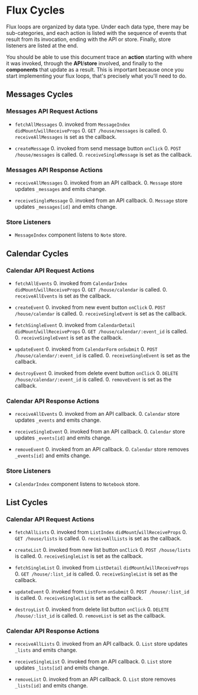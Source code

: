 # Flux Cycles

Flux loops are organized by data type. Under each data type, there may
be sub-categories, and each action is listed with the sequence of events
that result from its invocation, ending with the API or store. Finally,
store listeners are listed at the end.

You should be able to use this document trace an **action** starting
with where it was invoked, through the **API**/**store** involved, and
finally to the **components** that update as a result. This is important
because once you start implementing your flux loops, that's precisely
what you'll need to do.


## Messages Cycles

### Messages API Request Actions

* `fetchAllMessages`
  0. invoked from `MessageIndex` `didMount`/`willReceiveProps`
  0. `GET /house/messages` is called.
  0. `receiveAllMessages` is set as the callback.

* `createMessage`
  0. invoked from send message button `onClick`
  0. `POST /house/messages` is called.
  0. `receiveSingleMessage` is set as the callback.


### Messages API Response Actions

* `receiveAllMessages`
  0. invoked from an API callback.
  0. `Message` store updates `_messages` and emits change.

* `receiveSingleMessage`
  0. invoked from an API callback.
  0. `Message` store updates `_messages[id]` and emits change.


### Store Listeners

* `MessageIndex` component listens to `Note` store.


## Calendar Cycles

### Calendar API Request Actions

* `fetchAllEvents`
  0. invoked from `CalendarIndex` `didMount`/`willReceiveProps`
  0. `GET /house/calendar` is called.
  0. `receiveAllEvents` is set as the callback.

* `createEvent`
  0. invoked from new event button `onClick`
  0. `POST /house/calendar` is called.
  0. `receiveSingleEvent` is set as the callback.

* `fetchSingleEvent`
  0. invoked from `CalendarDetail` `didMount`/`willReceiveProps`
  0. `GET /house/calendar/:event_id` is called.
  0. `receiveSingleEvent` is set as the callback.

* `updateEvent`
  0. invoked from `CalendarForm` `onSubmit`
  0. `POST /house/calendar/:event_id` is called.
  0. `receiveSingleEvent` is set as the callback.

* `destroyEvent`
  0. invoked from delete event button `onClick`
  0. `DELETE /house/calendar/:event_id` is called.
  0. `removeEvent` is set as the callback.

### Calendar API Response Actions

* `receiveAllEvents`
  0. invoked from an API callback.
  0. `Calendar` store updates `_events` and emits change.

* `receiveSingleEvent`
  0. invoked from an API callback.
  0. `Calendar` store updates `_events[id]` and emits change.

* `removeEvent`
  0. invoked from an API callback.
  0. `Calendar` store removes `_events[id]` and emits change.

### Store Listeners

* `CalendarIndex` component listens to `Notebook` store.


## List Cycles

### Calendar API Request Actions

* `fetchAllLists`
  0. invoked from `ListIndex` `didMount`/`willReceiveProps`
  0. `GET /house/lists` is called.
  0. `receiveAllLists` is set as the callback.

* `createList`
  0. invoked from new list button `onClick`
  0. `POST /house/lists` is called.
  0. `receiveSingleList` is set as the callback.

* `fetchSingleList`
  0. invoked from `ListDetail` `didMount`/`willReceiveProps`
  0. `GET /house/:list_id` is called.
  0. `receiveSingleList` is set as the callback.

* `updateEvent`
  0. invoked from `ListForm` `onSubmit`
  0. `POST /house/:list_id` is called.
  0. `receiveSingleList` is set as the callback.

* `destroyList`
  0. invoked from delete list button `onClick`
  0. `DELETE /house/:list_id` is called.
  0. `removeList` is set as the callback.

### Calendar API Response Actions

  * `receiveAllLists`
    0. invoked from an API callback.
    0. `List` store updates `_lists` and emits change.

  * `receiveSingleList`
    0. invoked from an API callback.
    0. `List` store updates `_lists[id]` and emits change.

  * `removeList`
    0. invoked from an API callback.
    0. `List` store removes `_lists[id]` and emits change.
